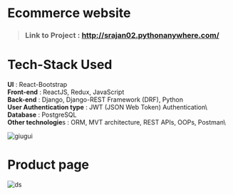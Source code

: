 # Ecommerce website 

> ### **Link to Project** : http://srajan02.pythonanywhere.com/

# Tech-Stack Used

**UI** : React-Bootstrap\
**Front-end** : ReactJS, Redux, JavaScript\
**Back-end** : Django, Django-REST Framework (DRF), Python\
**User Authentication type** : JWT (JSON Web Token) Authentication\ 
**Database** : PostgreSQL\
**Other technologie**s : ORM, MVT architecture, REST APIs, OOPs, Postman\



![giugui](https://user-images.githubusercontent.com/38787963/167311332-c29fd71e-1e49-4d01-9197-4d3e211a68d8.PNG)

# Product page

![ds](https://user-images.githubusercontent.com/38787963/167504901-ee937a95-2b89-48c2-8a11-0c79c141356a.PNG)


